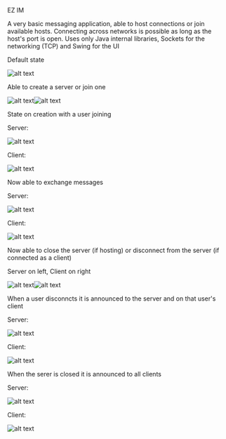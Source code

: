 EZ IM

A very basic messaging application, able to host connections or join available hosts.
Connecting across networks is possible as long as the host's port is open.
Uses only Java internal libraries, Sockets for the networking (TCP) and Swing for the UI

Default state

![alt text](https://github.com/Jukamah/Java/blob/main/Portfolio/EZ%20IM/1.png?raw=true)

Able to create a server or join one

![alt text](https://github.com/Jukamah/Java/blob/main/Portfolio/EZ%20IM/2A.png?raw=true)![alt text](https://github.com/Jukamah/Java/blob/main/Portfolio/EZ%20IM/2B.png?raw=true)

State on creation with a user joining

Server:

![alt text](https://github.com/Jukamah/Java/blob/main/Portfolio/EZ%20IM/3A.png?raw=true)

Client:

![alt text](https://github.com/Jukamah/Java/blob/main/Portfolio/EZ%20IM/3B.png?raw=true)

Now able to exchange messages

Server:

![alt text](https://github.com/Jukamah/Java/blob/main/Portfolio/EZ%20IM/4A.png?raw=true)

Client:

![alt text](https://github.com/Jukamah/Java/blob/main/Portfolio/EZ%20IM/4B.png?raw=true)

Now able to close the server (if hosting) or disconnect from the server (if connected as a client)

Server on left, Client on right

![alt text](https://github.com/Jukamah/Java/blob/main/Portfolio/EZ%20IM/5A.png?raw=true)![alt text](https://github.com/Jukamah/Java/blob/main/Portfolio/EZ%20IM/5B.png?raw=true)

When a user disconncts it is announced to the server and on that user's client

Server:

![alt text](https://github.com/Jukamah/Java/blob/main/Portfolio/EZ%20IM/6A.png?raw=true)

Client:

![alt text](https://github.com/Jukamah/Java/blob/main/Portfolio/EZ%20IM/6B.png?raw=true)

When the serer is closed it is announced to all clients

Server:

![alt text](https://github.com/Jukamah/Java/blob/main/Portfolio/EZ%20IM/7A.png?raw=true)

Client:

![alt text](https://github.com/Jukamah/Java/blob/main/Portfolio/EZ%20IM/7B.png?raw=true)
